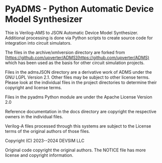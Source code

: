 # PyADMS - Python Automatic Device Model Synthesizer

Thie is Verilog-AMS to JSON Automatic Device Model Synthesizer.  Additional processing is done via Python scripts to create source code for integration into circuit simulators.


The files in the archive/xmlversion directory are forked from [https://github.com/upverter/ADMS](https://github.com/upverter/ADMS) which has been used as the basis for other circuit simulation projects.

Files in the admsJSON directory are a derivative work of ADMS under the GNU LGPL Version 2.1.  Other files may be subject to other license terms.  Please look at the individual files in the project directories to determine their copyright and license terms.

Files in the pyadms Python module are under the Apache License Version 2.0

Reference documentation in the docs directory are copyright the respective owners in the individual files.

Verilog-A files processed through this systems are subject to the License terms of the original authors of those files.

Copyright (C) 2023--2024 DEVSIM LLC

Original code copyright the original authors.  The NOTICE file has more license and copyright information.

